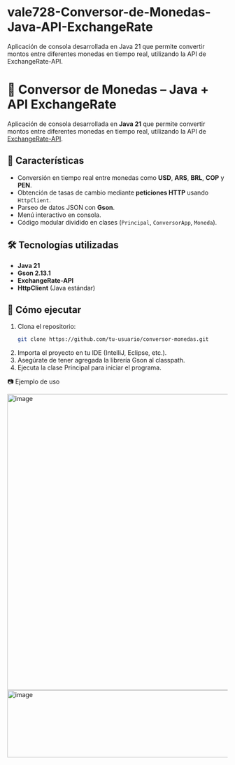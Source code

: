 # vale728-Conversor-de-Monedas-Java-API-ExchangeRate
Aplicación de consola desarrollada en Java 21 que permite convertir montos entre diferentes monedas en tiempo real, utilizando la API de ExchangeRate-API.

# 💱 Conversor de Monedas – Java + API ExchangeRate

Aplicación de consola desarrollada en **Java 21** que permite convertir montos entre diferentes monedas en tiempo real, utilizando la API de [ExchangeRate-API](https://www.exchangerate-api.com/).

## 📌 Características
- Conversión en tiempo real entre monedas como **USD**, **ARS**, **BRL**, **COP** y **PEN**.
- Obtención de tasas de cambio mediante **peticiones HTTP** usando `HttpClient`.
- Parseo de datos JSON con **Gson**.
- Menú interactivo en consola.
- Código modular dividido en clases (`Principal`, `ConversorApp`, `Moneda`).

## 🛠 Tecnologías utilizadas
- **Java 21**
- **Gson 2.13.1**
- **ExchangeRate-API**
- **HttpClient** (Java estándar)
## 🚀 Cómo ejecutar
1. Clona el repositorio:
   ```bash
   git clone https://github.com/tu-usuario/conversor-monedas.git
2. Importa el proyecto en tu IDE (IntelliJ, Eclipse, etc.).
3. Asegúrate de tener agregada la librería Gson al classpath.
4. Ejecuta la clase Principal para iniciar el programa.

📷 Ejemplo de uso

<img width="973" height="677" alt="image" src="https://github.com/user-attachments/assets/804e6811-db2e-4a69-b308-acffcd8f4f34" />
<img width="833" height="154" alt="image" src="https://github.com/user-attachments/assets/af7cdc2e-3b5c-4753-bee9-c7cc39dbd0b1" />

